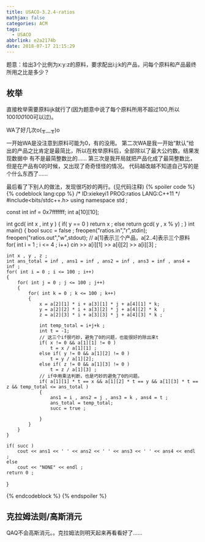 ```yaml
---
title: USACO-3.2.4-ratios
mathjax: false
categories: ACM
tags:
  - USACO
abbrlink: e2a2174b
date: 2018-07-17 21:15:29
---
```



题意：给出3个比例为x:y:z的原料，要求配出i:j:k的产品，问每个原料和产品最终所用之比是多少？
<!--more-->


## 枚举

直接枚举需要原料ijk就行了(因为题意中说了每个原料所用不超过100,所以100*100*100可以过)。

WA了好几次o(╥﹏╥)o

一开始WA是没注意到原料可能为0，有的没用。
第二次WA是我一开始“默认”给出的产品之比肯定是最简比，所以在枚举原料后，全部除以了最大公约数。结果发现数据中
有不是最简整数比的……
第三次是我开局就把产品化成了最简整数比，但是在产品有0的时候，又出现了奇奇怪怪的情况。
代码越改越不知道自己写的是个什么东西了……

最后看了下别人的做法，发现很巧妙的两行。(见代码注释)
{% spoiler code %}
{% codeblock lang:cpp %}
/*
ID:xiekeyi1
PROG:ratios
LANG:C++11
*/
#include<bits/stdc++.h>
using namespace std ;

const int inf = 0x7fffffff;
int a[10][10];

int gcd( int x , int y ) 
{
	if( y == 0 )
		return x ;
	else return gcd( y , x % y) ;
}
int main()
{
	bool succ = false ;
	freopen("ratios.in","r",stdin);
	freopen("ratios.out","w",stdout);
	// a[1]表示三个产品，a[2..4]表示三个原料
	for( int i = 1 ; i <= 4 ; i++)
		cin >> a[i][1] >> a[i][2] >> a[i][3] ;

	int x , y , z ;
	int ans_total = inf , ans1 = inf , ans2 = inf , ans3 = inf , ans4 = inf ; 
	for( int i = 0 ; i <= 100 ; i++)
	{
		for( int j = 0 ; j <= 100 ; j++)
		{
			for( int k = 0 ; k <= 100 ; k++)
			{
				x = a[2][1] * i + a[3][1] * j + a[4][1] * k;
				y = a[2][2] * i + a[3][2] * j + a[4][2] * k  ;
				z = a[2][3] * i + a[3][3] * j + a[4][3] * k ;

				int temp_total = i+j+k ;
				int t = -1;
				// 这三个if很巧妙，避免了0的问题，也能很好的除出来t
				if( x != 0 && a[1][1] != 0 )
					t = x / a[1][1] ;
				else if( y != 0 && a[1][2] != 0 )
					t = y / a[1][2];
				else if( z != 0 && a[1][3] != 0 )
					t = z / a[1][3] ; 
				// if中用乘法判断，也是巧妙的避免了0的问题。
				if( a[1][1] * t == x && a[1][2] * t == y && a[1][3] * t == z && temp_total <= ans_total ) 
				{
					ans1 = i , ans2 = j , ans3 = k , ans4 = t ;
					ans_total = temp_total;
					succ = true ; 

				}
			}
		}
	}

	if( succ )
		cout << ans1 << ' ' << ans2 << ' ' << ans3 << ' ' << ans4 << endl ;
	else
		cout << "NONE" << endl ; 
	return 0 ;
}

{% endcodeblock %}
{% endspoiler %}


## 克拉姆法则/高斯消元

QAQ不会高斯消元。。克拉姆法则明天起来再看看好了……

